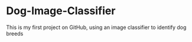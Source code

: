 # Dog-Image-Classifier
This is my first project on GitHub, using an image classifier to identify dog breeds
